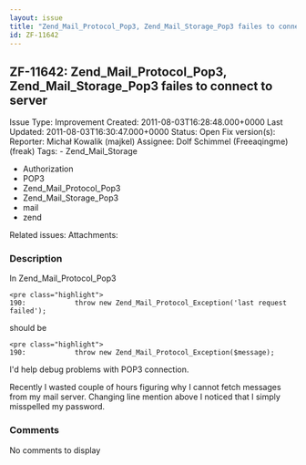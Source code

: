 ```yaml
---
layout: issue
title: "Zend_Mail_Protocol_Pop3, Zend_Mail_Storage_Pop3 failes to connect to server"
id: ZF-11642
---
```


ZF-11642: Zend\_Mail\_Protocol\_Pop3, Zend\_Mail\_Storage\_Pop3 failes to connect to server
-------------------------------------------------------------------------------------------

 Issue Type: Improvement Created: 2011-08-03T16:28:48.000+0000 Last Updated: 2011-08-03T16:30:47.000+0000 Status: Open Fix version(s): 
 Reporter:  Michał Kowalik (majkel)  Assignee:  Dolf Schimmel (Freeaqingme) (freak)  Tags: - Zend\_Mail\_Storage
- Authorization
- POP3
- Zend\_Mail\_Protocol\_Pop3
- Zend\_Mail\_Storage\_Pop3
- mail
- zend
 
 Related issues: 
 Attachments: 
### Description

In Zend\_Mail\_Protocol\_Pop3

 
    <pre class="highlight">
    190:            throw new Zend_Mail_Protocol_Exception('last request failed');


should be

 
    <pre class="highlight">
    190:            throw new Zend_Mail_Protocol_Exception($message);


I'd help debug problems with POP3 connection.

Recently I wasted couple of hours figuring why I cannot fetch messages from my mail server. Changing line mention above I noticed that I simply misspelled my password.

 

 

### Comments

No comments to display